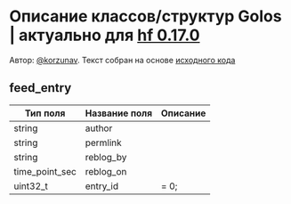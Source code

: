 # Описание классов/структур Golos | актуально для [hf 0.17.0](https://github.com/GolosChain/golos/releases/tag/v0.17.0)
Автор: [@korzunav](https://golos.io/@korzunav). Текст собран на основе [исходного кода](https://github.com/GolosChain/golos/tree/master/plugins/follow/include/golos/plugins/follow/follow_api_object.hpp)
## feed_entry


|Тип поля|Название поля|Описание|
|--------|-------------|--------|
|string|author||
|string|permlink||
|string|reblog_by||
|time_point_sec|reblog_on||
|uint32_t|entry_id|= 0;|

